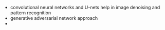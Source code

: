 - convolutional neural networks and U-nets help in image denoising and pattern recognition
- generative adversarial network approach
- 